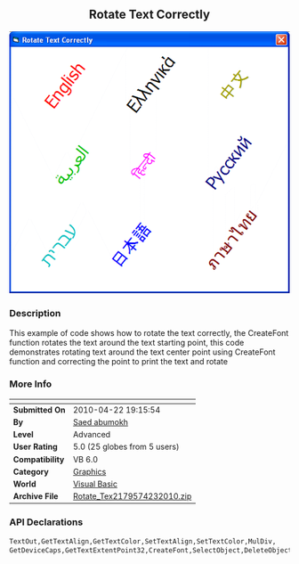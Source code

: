 ﻿<div align="center">

## Rotate Text Correctly

<img src="PIC2010423450487513.gif">
</div>

### Description

This example of code shows how to rotate the text correctly, the CreateFont function rotates the text around the text starting point, this code demonstrates rotating text around the text center point using CreateFont function and correcting the point to print the text and rotate
 
### More Info
 


<span>             |<span>
---                |---
**Submitted On**   |2010-04-22 19:15:54
**By**             |[Saed abumokh](https://github.com/Planet-Source-Code/PSCIndex/blob/master/ByAuthor/saed-abumokh.md)
**Level**          |Advanced
**User Rating**    |5.0 (25 globes from 5 users)
**Compatibility**  |VB 6\.0
**Category**       |[Graphics](https://github.com/Planet-Source-Code/PSCIndex/blob/master/ByCategory/graphics__1-46.md)
**World**          |[Visual Basic](https://github.com/Planet-Source-Code/PSCIndex/blob/master/ByWorld/visual-basic.md)
**Archive File**   |[Rotate\_Tex2179574232010\.zip](https://github.com/Planet-Source-Code/saed-abumokh-rotate-text-correctly__1-73090/archive/master.zip)

### API Declarations

```
TextOut,GetTextAlign,GetTextColor,SetTextAlign,SetTextColor,MulDiv,
GetDeviceCaps,GetTextExtentPoint32,CreateFont,SelectObject,DeleteObject.
```





